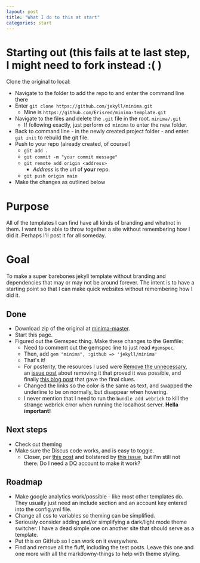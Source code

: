 ```yaml
---
layout: post
title: "What I do to this at start"
categories: start
---
```

# Starting out (this fails at te last step, I might need to fork instead :( )
Clone the original to local:
- Navigate to the folder to add the repo to and enter the command line there
- Enter `git clone https://github.com/jekyll/minima.git`
  - Mine is `https://github.com/Erisred/minima-template.git`
- Navigate to the files and delete the `.git` file in the root. `minima/.git`
  - If following exactly, just perform `cd minima` to enter the new folder.
- Back to command line - in the newly created project folder - and enter `git init` to rebuild the git file.
- Push to your repo (already created, of course!)
  - `git add .`
  - `git commit -m "your commit message"`
  - `git remote add origin <address>`
    - *Address* is the url of **your** repo.
  - `git push origin main`
- Make the changes as outlined below

# Purpose
All of the templates I can find have all kinds of branding and whatnot in them. I want to be able to throw together a site without remembering how I did it.
Perhaps I'll post it for all someday.

# Goal
To make a super barebones jekyll template without branding and dependencies that may or may not be around forever. The intent is to have a starting point so that I can make quick websites without remembering how I did it.

## Done
- Download zip of the original at [minima-master](https://github.com/jekyll/minima/tree/master).
- Start this page.
- Figured out the Gemspec thing. Make these changes to the Gemfile:
  - Need to comment out the gemspec line to just read `#gemspec`.
  - Then, add `gem "minima", :github => 'jekyll/minima'`
  - That's it!
  -  For posterity, the resources I used were [Remove the unnecessary](https://mmistakes.github.io/minimal-mistakes/docs/quick-start-guide/#remove-the-unnecessary), an [issue post](https://github.com/mmistakes/minimal-mistakes/issues/1407) about removing it that proved it was possible, and finally [this blog post](https://urishx.github.io/2020/12/16/Customizing-Jekyll's-default-theme.html) that gave the final clues.
  -  Changed the links so the color is the same as text, and swapped the underline to be on normally, but disappear when hovering.
  -  I never mention that I need to run the `bundle add webrick` to kill the strange webrick error when running the localhost server. **Hella important!**

## Next steps
- Check out theming
- Make sure the Discus code works, and is easy to toggle.
  - Closer, per [this post](https://cuda-chen.github.io/blogging/2020/03/28/add-Disqus-to-Jekyll-Minima-theme-simplified.html) and bolstered by [this issue](https://github.com/jekyll/minima/issues/104), but I'm still not there. Do I need a DQ account to make it work?

## Roadmap
- Make google analytics work/possible - like most other templates do. They usually just need an include section and an account key entered into the config.yml file.
- Change all css to variables so theming can be simplified.
- Seriously consider adding and/or simplifying a dark/light mode theme switcher. I have a dead simple one on another site that should serve as a template.
- Put this on GitHub so I can work on it everywhere.
- Find and remove all the fluff, including the test posts. Leave this one and one more with all the markdowny-things to help with theme styling.